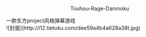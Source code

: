 <div align="center"><p> Touhou-Rage-Danmoku </p></div>
一款东方project风格弹幕游戏<br>
![封面](http://i12.tietuku.com/dee59a4b4a628a38t.jpg)
